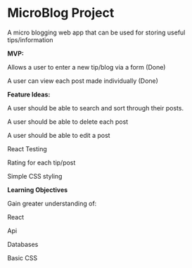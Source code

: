 # MicroBlog Project 

A micro blogging web app that can be used for storing useful tips/information

<strong>MVP:</strong> 

Allows a user to enter a new tip/blog via a form (Done)

A user can view each post made individually (Done)


<strong>Feature Ideas:</strong>

A user should be able to search and sort through their posts.

A user should be able to delete each post

A user should be able to edit a post

React Testing 

Rating for each tip/post

Simple CSS styling

<strong>Learning Objectives</strong>

Gain greater understanding of:

React

Api

Databases

Basic CSS

